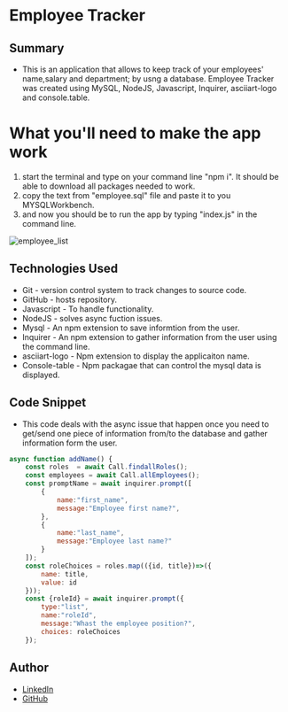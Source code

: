 # Employee Tracker
## Summary 
- This is an application that allows to keep track of your employees' name,salary and department; by usng a database. Employee Tracker was created using MySQL, NodeJS, Javascript, Inquirer, asciiart-logo and console.table.
# What you'll need to make the app work
1. start the terminal and type on your command line "npm i". It should be able to download all packages needed to work.
2. copy the text from "employee.sql" file and paste it to you MYSQLWorkbench.
3. and now you should be to run the app by typing "index.js" in the command line.

![employee_list](/assets/img/project.gif)


## Technologies Used
- Git - version control system to track changes to source code.
- GitHub - hosts repository.
- Javascript - To handle functionality. 
- NodeJS - solves async fuction issues.
- Mysql - An npm extension to save informtion from the user.
- Inquirer - An npm extension to gather information from the user using the command line.
- asciiart-logo - Npm extension to display the applicaiton name.
- Console-table - Npm packagae that can control the mysql data is displayed. 

## Code Snippet
- This code deals with the async issue that happen once you need to get/send one piece of information from/to the database and gather information form the user.

```javascript
async function addName() {
    const roles  = await Call.findallRoles();
    const employees = await Call.allEmployees();
    const promptName = await inquirer.prompt([
        {
            name:"first_name",
            message:"Employee first name?",
        },
        {
            name:"last_name",
            message:"Employee last name?"
        }
    ]);
    const roleChoices = roles.map(({id, title})=>({
        name: title,
        value: id
    }));
    const {roleId} = await inquirer.prompt({
        type:"list",
        name:"roleId",
        message:"Whast the employee position?",
        choices: roleChoices
    });
```
## Author 
- [LinkedIn](linkedin.com/in/andres-felipe-jimenez-ferreira-b67a35192)
- [GitHub](https://github.com/AndresF97)
